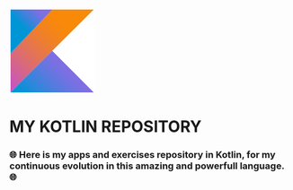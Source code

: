 ![](/assets/kotlin.png)
# MY KOTLIN REPOSITORY 
### 🌐 Here is my apps and exercises repository in Kotlin, for my continuous evolution in this amazing and powerfull language. 🌐
